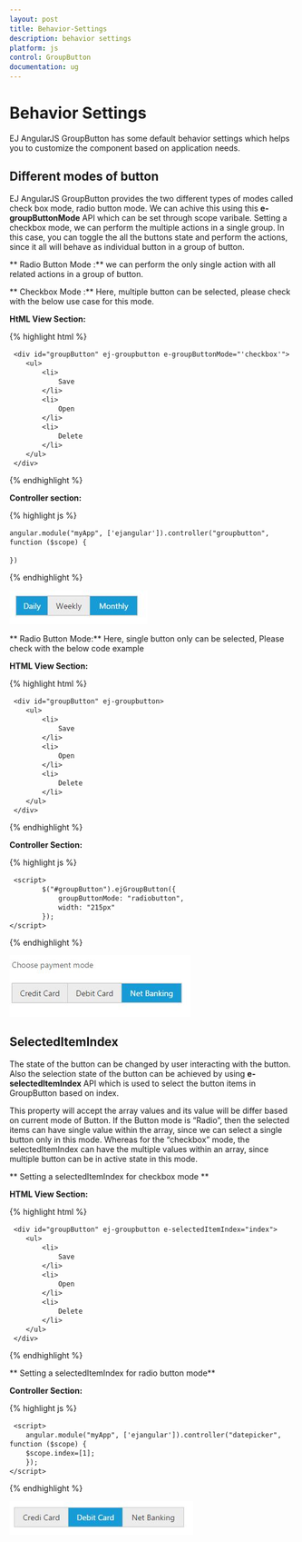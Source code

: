 ```yaml
---
layout: post
title: Behavior-Settings
description: behavior settings
platform: js
control: GroupButton
documentation: ug
---
```


# Behavior Settings

EJ AngularJS GroupButton has some default behavior settings which helps you to customize the component based on application needs.

## Different modes of button

EJ AngularJS GroupButton provides the two different types of modes called check box mode, radio button mode. We can achive this using this **e-groupButtonMode** API which can be set through scope varibale. Setting a checkbox mode, we can perform the multiple actions in a single group. In this case, you can toggle the all the buttons state and perform the actions, since it all will behave as individual button in a group of button. 

** Radio Button Mode :** we can perform the only single action with all related actions in a group of button.

** Checkbox Mode :** Here, multiple button can be selected, please check with the below use case for this mode.

**HtML View Section:**

{% highlight html %}

     <div id="groupButton" ej-groupbutton e-groupButtonMode="'checkbox'">
        <ul>
            <li>
                Save
            </li>
            <li>
                Open
            </li>
            <li>
                Delete
            </li>
        </ul>
     </div>

{% endhighlight %}

**Controller section:**

{% highlight js %}

    angular.module("myApp", ['ejangular']).controller("groupbutton", function ($scope) {

    })

{% endhighlight %}

![](Behavior-Settings_images/Behavior-Settings_img1.jpeg)


** Radio Button Mode:** Here, single button only can be selected, Please check with the below code example 

**HTML View Section:**

{% highlight html %}

     <div id="groupButton" ej-groupbutton>
        <ul>
            <li>
                Save
            </li>
            <li>
                Open
            </li>
            <li>
                Delete
            </li>
        </ul>
     </div>

{% endhighlight %}

**Controller Section:**

{% highlight js %}

     <script>
            $("#groupButton").ejGroupButton({
                groupButtonMode: "radiobutton",
                width: "215px"
            });
    </script>    

{% endhighlight %}

![](Behavior-Settings_images/Behavior-Settings_img2.jpeg)

## SelectedItemIndex

The state of the button can be changed by user interacting with the button. Also the selection state of the button can be achieved by using **e-selectedItemIndex** API which is used to select the button items in GroupButton based on index. 

This property will accept the array values and its value will be differ based on current mode of Button. If the Button mode is “Radio”, then the selected items can have single value within the array, since we can select a single button only in this mode. Whereas for the “checkbox” mode, the selectedItemIndex can have the multiple values within an array, since multiple button can be in active state in this mode.

** Setting a selectedItemIndex for checkbox mode **

**HTML View Section:**

{% highlight html %}

     <div id="groupButton" ej-groupbutton e-selectedItemIndex="index">
        <ul>
            <li>
                Save
            </li>
            <li>
                Open
            </li>
            <li>
                Delete
            </li>
        </ul>
     </div>

{% endhighlight %}

** Setting a selectedItemIndex for radio button mode**

**Controller Section:**

{% highlight js %}

     <script>
        angular.module("myApp", ['ejangular']).controller("datepicker", function ($scope) {
		$scope.index=[1];
		});
    </script>

{% endhighlight %}

![](Behavior-Settings_images/Behavior-Settings_img3.jpeg)
